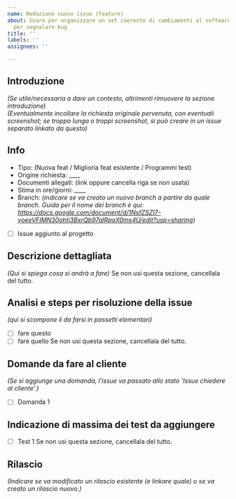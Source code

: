 ```yaml
---
name: Redazione nuovo issue (feature)
about: Usare per organizzare un set coerente di cambiamenti al software. Non usare
  per segnalare bug
title: ''
labels: ''
assignees: ''

---
```


## Introduzione
_(Se utile/necessaria a dare un contesto, altrimenti rimuovere la sezione introduzione)_  
_(Eventualmente incollare la richiesta originale pervenuta, con eventuali screenshot; se troppo lunga o troppi screenshot, si può creare in un issue separato linkato da questo)_

## Info
- Tipo: (Nuova feat / Miglioria feat esistente / Programmi test)
- Origine richiesta: ____
- Documenti allegati: (link oppure cancella riga se non usata)
- Stima in ore/giorni:  ____
- Branch: _(indicare se va creato un nuovo branch a partire da quale branch. Guida per il nome dei branch è qui: https://docs.google.com/document/d/1NsfZSZI7-yoeeVFIMN30ohtj3BxrQb97alRpaX0ms4U/edit?usp=sharing)_
- [ ] Issue aggiunto al progetto

## Descrizione dettagliata
_(Qui si spiega cosa si andrà a fare)_
Se non usi questa sezione, cancellala del tutto.

## Analisi e steps per risoluzione della issue
_(qui si scompone il da farsi in passetti elementari)_
- [ ] fare questo 
- [ ] fare quello
Se non usi questa sezione, cancellala del tutto.

## Domande da fare al cliente
_(Se si aggiunge una domanda, l'issue va passato allo stato 'Issue chiedere al cliente'.)_
- [ ] Domanda 1

## Indicazione di massima dei test da aggiungere
- [ ] Test 1
Se non usi questa sezione, cancellala del tutto.

## Rilascio
_(Indicare se va modificato un rilascio esistente (e linkare quale) o se va creato un rilascio nuovo.)_
